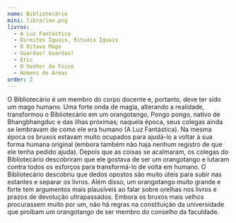 ```yaml
---
nome: Bibliotecário
mini: librarian.png
livros:
  - A Luz Fantástica
  - Direitos Iguais, Rituais Iguais
  - O Oitavo Mago
  - Guardas! Guardas!
  - Eric
  - O Senhor da Foice
  - Homens de Armas
order: 2
---
```


O Bibliotecário é um membro do corpo docente e, portanto, deve ter sido um mago humano. Uma forte onda de magia, alterando a realidade, transformou o Bibliotecário em um orangotango, Pongo pongo, nativo de Bhangbhangduc e das ilhas próximas; naquela época, seus colegas ainda se lembravam de como ele era humano (A Luz Fantástica). Na mesma época os bruxos estavam muito ocupados para ajudá-lo a voltar à sua forma humana original (embora também não haja nenhum registro de que ele tenha pedido ajuda). Depois que as coisas se acalmaram, os colegas do Bibliotecário descobriram que ele gostava de ser um orangotango e lutaram contra todos os esforços para transformá-lo de volta em humano. O Bibliotecário descobriu que dedos opostos são muito úteis para subir nas estantes e separar os livros. Além disso, um orangotango muito grande e forte tem argumentos mais plausíveis ao falar sobre orelhas nos livros e prazos de devolução ultrapassados. Embora os bruxos mais velhos procurassem muito por um, não há regras na constituição da universidade que proíbam um orangotango de ser membro do conselho da faculdade.